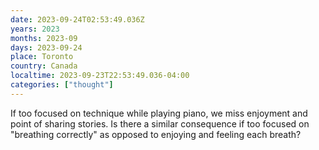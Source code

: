 ```yaml
---
date: 2023-09-24T02:53:49.036Z
years: 2023
months: 2023-09
days: 2023-09-24
place: Toronto
country: Canada
localtime: 2023-09-23T22:53:49.036-04:00
categories: ["thought"]
---
```

If too focused on technique while playing piano, we miss enjoyment and point of sharing stories. Is there a similar consequence if too focused on "breathing correctly" as opposed to enjoying and feeling each breath?
